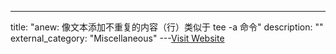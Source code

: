 ---
title: "anew: 像文本添加不重复的内容（行）类似于 tee -a 命令"
description: ""
external_category: "Miscellaneous"
---[Visit Website](https://github.com/tomnomnom/anew)

